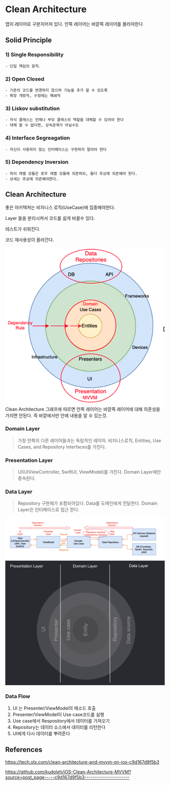 Clean Architecture
===

앱이 레이어로 구분지어져 있다. 안쪽 레이어는 바깥쪽 레이어를 몰라야한다

Solid Principle
---

### 1) Single Responsibility
    - 단일 책임의 원칙.
### 2) Open Closed
    - 기존의 코드를 변경하지 않으며 기능을 추가 할 수 있도록
    - 확장 개방적, 수정에는 폐쇄적
### 3) Liskov substitution
    - 자식 클래스는 언제나 부모 클래스의 역할을 대체할 수 있어야 한다
    - 대체 할 수 없다면, 상속관계가 아닐수도
### 4) Interface Segreagation
    - 자신이 사용하지 않는 인터페이스는 구현하지 말아야 한다
### 5) Dependency Inversion
    - 하이 레벨 모듈은 로우 레벨 모듈에 의존하되, 둘다 추상에 의존해야 한다.
    - 상세는 추상에 의존해야한다. 

Clean Architecture
---
좋은 아키텍쳐는 비지니스 로직(UseCase)에 집중해야한다. 

Layer 들을 분리시켜서 코드를 쉽게 바꿀수 있다.

테스트가 쉬워진다.

코드 재사용성이 올라간다.
 
![unowned](/swift/img/iosArchitecture.png)  
Clean Architecture 그래프에 따르면 안쪽 레이어는 바깥쪽 레이어에 대해 의존성을 가지면 안된다. 즉 바깥에서만 안에 내용을 알 수 있는것.

### Domain Layer  
>가장 안쪽의 다른 레이어들과는 독립적인 레이어. 비지니스로직, Entities, Use Cases, and Repository Interfaces를 가진다. 
### Presentation Layer
>UI(UIViewController, SwiftUI, ViewModel)를 가진다. Domain Layer에만 종속된다.
### Data Layer  
>Repository 구현체가 포함되어있다. Data를 도메인에게 전달한다. Domain Layer은 인터페이스로 접근 한다. 

![unowned](/swift/img/iosClean.png)
![unowned](/swift/img/layers.png)


### Data Flow

1. UI 는 Presenter/ViewModel의 메소드 호출
2. Presenter/ViewModel이 Use case코드를 실행
3. Use case에서 Respository에서 데이터를 가져오기
4. Repository는 데이터 소스에서 데이터를 리턴한다
5. UI에게 다시 데이터를 뿌려준다

References
---
https://tech.olx.com/clean-architecture-and-mvvm-on-ios-c9d167d9f5b3

https://github.com/kudoleh/iOS-Clean-Architecture-MVVM?source=post_page-----c9d167d9f5b3----------------------

